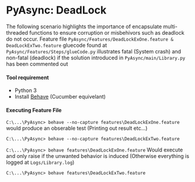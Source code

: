 # PyAsync: DeadLock

The following scenario highlights the importance of encapsulate multi-threaded functions to ensure corruption or misbehivors such as deadlock do not occur. Feature file ```PyAsync/Features/DeadLockExOne.feature & DeadLockExTwo.feature``` gluecode found at ```PyAsync/Features/Steps/glueCode.py``` illustrates fatal (System crash) and non-fatal (deadlock) if the solution introduced in ```PyAsync/main/Library.py``` has been commented out

#### Tool requirement
- Python 3
- Install [Behave](https://behave.readthedocs.io/en/latest/install.html) (Cucumber equivelant) 

#### Executing Feature File
```C:\...\PyAsync> behave --no-capture features\DeadLockExOne.feature``` would produce an obserable test (Printing out result etc...)

```C:\...\PyAsync> behave --no-capture features\DeadLockExTwo.feature``` 

```C:\...\PyAsync> behave features\DeadLockExOne.feature``` Would execute and only raise if the unwanted behavior is induced (Otherwise everything is logged at ```Logs/Library.log```)

```C:\...\PyAsync> behave features\DeadLockExTwo.feature``` 
